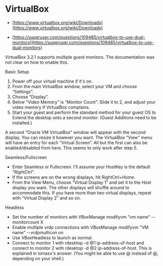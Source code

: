 # VirtualBox

- [https://www.virtualbox.org/wiki/Downloads](https://www.virtualbox.org/wiki/Downloads)


- [https://superuser.com/questions/109485/virtualbox-to-use-dual-monitors](https://superuser.com/questions/109485/virtualbox-to-use-dual-monitors)

VirtualBox 3.2.1 supports multiple guest monitors. The documentation was not clear on how to enable this.

Basic Setup
  1. Power off your virtual machine if it's on.
  2. From the main VirtualBox window, select your VM and choose “Settings”.
  3. Choose “Display”.
  4. Below “Video Memory” is “Monitor Count”. Slide it to 2, and adjust your video memory if VirtualBox complains.
  5. Start your guest and perform the standard method for your guest OS to Extend the desktop onto a second monitor. (Guest Additions need to be installed.)

A second “Oracle VM VirtualBox” window will appear with the second display. You can resize it however you want.
The VirtualBox “View” menu will have an entry for each “Virtual Screen”. All but the first can also be enabled/disabled from here. This seems to only work after step 5.

Seamless/Fullscreen
  - Enter Seamless or Fullscreen. I'll assume your HostKey is the default “RightCtrl”.
  - If the screens are on the wrong displays, hit RightCtrl+Home.
  - From the View Menu, choose “Virtual Display 1” and set it to the Host display you want. The other displays will shuffle around to accommodate this. If you have more than two virtual displays, repeat with “Virtual Display 2” and so on.

Headless
  - Set the number of monitors with VBoxManage modifyvm "vm name" --monitorcount X
  - Enable multiple vrdp connections with VBoxManage modifyvm "VM name" --vrdpmulticon on
  - Use VBoxHeadless to launch as normal.
  - Connect to monitor 1 with rdesktop -d \@1 ip-address-of-host and connect to monitor 2 with rdesktop -d \@2 ip-address-of-host. This is explained in lomaxx's answer. (You might be able to use @ instead of \@, depending on your shell.)

